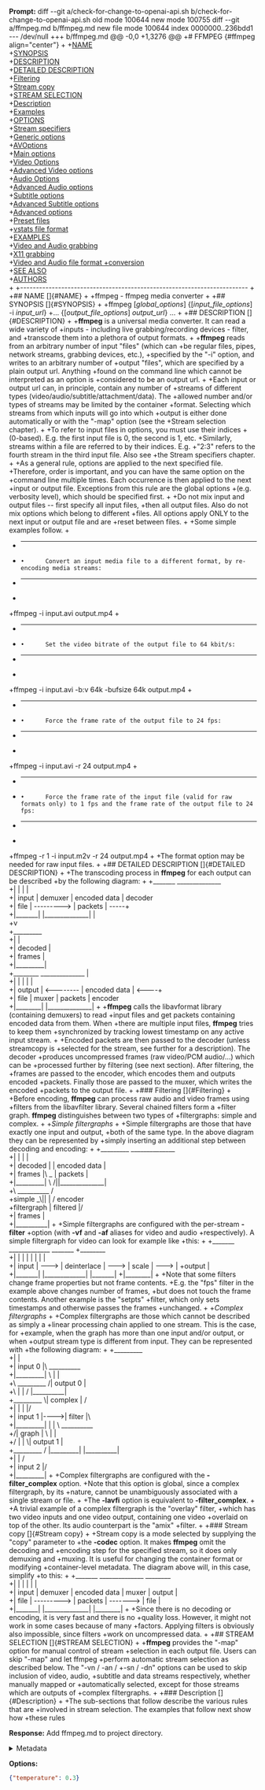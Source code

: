 **Prompt:**
diff --git a/check-for-change-to-openai-api.sh b/check-for-change-to-openai-api.sh
old mode 100644
new mode 100755
diff --git a/ffmpeg.md b/ffmpeg.md
new file mode 100644
index 0000000..236bdd1
--- /dev/null
+++ b/ffmpeg.md
@@ -0,0 +1,3276 @@
+# FFMPEG {#ffmpeg align="center"}
+
+[NAME](#NAME)\
+[SYNOPSIS](#SYNOPSIS)\
+[DESCRIPTION](#DESCRIPTION)\
+[DETAILED DESCRIPTION](#DETAILED%20DESCRIPTION)\
+[Filtering](#Filtering)\
+[Stream copy](#Stream%20copy)\
+[STREAM SELECTION](#STREAM%20SELECTION)\
+[Description](#Description)\
+[Examples](#Examples)\
+[OPTIONS](#OPTIONS)\
+[Stream specifiers](#Stream%20specifiers)\
+[Generic options](#Generic%20options)\
+[AVOptions](#AVOptions)\
+[Main options](#Main%20options)\
+[Video Options](#Video%20Options)\
+[Advanced Video options](#Advanced%20Video%20options)\
+[Audio Options](#Audio%20Options)\
+[Advanced Audio options](#Advanced%20Audio%20options)\
+[Subtitle options](#Subtitle%20options)\
+[Advanced Subtitle options](#Advanced%20Subtitle%20options)\
+[Advanced options](#Advanced%20options)\
+[Preset files](#Preset%20files)\
+[vstats file format](#vstats%20file%20format)\
+[EXAMPLES](#EXAMPLES)\
+[Video and Audio grabbing](#Video%20and%20Audio%20grabbing)\
+[X11 grabbing](#X11%20grabbing)\
+[Video and Audio file format
+conversion](#Video%20and%20Audio%20file%20format%20conversion)\
+[SEE ALSO](#SEE%20ALSO)\
+[AUTHORS](#AUTHORS)\
+
+------------------------------------------------------------------------
+
+## NAME []{#NAME}
+
+ffmpeg - ffmpeg media converter
+
+## SYNOPSIS []{#SYNOPSIS}
+
+ffmpeg \[*global_options*\] {\[*input_file_options*\] -i *input_url*}
+\... {\[*output_file_options*\] *output_url*} \...
+
+## DESCRIPTION []{#DESCRIPTION}
+
+**ffmpeg** is a universal media converter. It can read a wide variety of
+inputs - including live grabbing/recording devices - filter, and
+transcode them into a plethora of output formats.
+
+**ffmpeg** reads from an arbitrary number of input \"files\" (which can
+be regular files, pipes, network streams, grabbing devices, etc.),
+specified by the \"-i\" option, and writes to an arbitrary number of
+output \"files\", which are specified by a plain output url. Anything
+found on the command line which cannot be interpreted as an option is
+considered to be an output url.
+
+Each input or output url can, in principle, contain any number of
+streams of different types (video/audio/subtitle/attachment/data). The
+allowed number and/or types of streams may be limited by the container
+format. Selecting which streams from which inputs will go into which
+output is either done automatically or with the \"-map\" option (see the
+Stream selection chapter).
+
+To refer to input files in options, you must use their indices
+(0-based). E.g. the first input file is 0, the second is 1, etc.
+Similarly, streams within a file are referred to by their indices. E.g.
+\"2:3\" refers to the fourth stream in the third input file. Also see
+the Stream specifiers chapter.
+
+As a general rule, options are applied to the next specified file.
+Therefore, order is important, and you can have the same option on the
+command line multiple times. Each occurrence is then applied to the next
+input or output file. Exceptions from this rule are the global options
+(e.g. verbosity level), which should be specified first.
+
+Do not mix input and output files \-- first specify all input files,
+then all output files. Also do not mix options which belong to different
+files. All options apply ONLY to the next input or output file and are
+reset between files.
+
+Some simple examples follow.
+
+  -- --- -- ----------------------------------------------------------------------------------
+     •      Convert an input media file to a different format, by re-encoding media streams:
+  -- --- -- ----------------------------------------------------------------------------------
+
+ffmpeg -i input.avi output.mp4
+
+  -- --- -- -------------------------------------------------------- --
+     •      Set the video bitrate of the output file to 64 kbit/s:   
+  -- --- -- -------------------------------------------------------- --
+
+ffmpeg -i input.avi -b:v 64k -bufsize 64k output.mp4
+
+  -- --- -- ---------------------------------------------------- --
+     •      Force the frame rate of the output file to 24 fps:   
+  -- --- -- ---------------------------------------------------- --
+
+ffmpeg -i input.avi -r 24 output.mp4
+
+  -- --- -- -------------------------------------------------------------------------------------------------------------------------------
+     •      Force the frame rate of the input file (valid for raw formats only) to 1 fps and the frame rate of the output file to 24 fps:
+  -- --- -- -------------------------------------------------------------------------------------------------------------------------------
+
+ffmpeg -r 1 -i input.m2v -r 24 output.mp4
+
+The format option may be needed for raw input files.
+
+## DETAILED DESCRIPTION []{#DETAILED DESCRIPTION}
+
+The transcoding process in **ffmpeg** for each output can be described
+by the following diagram:
+
+\_\_\_\_\_\_\_ \_\_\_\_\_\_\_\_\_\_\_\_\_\_\
+\| \| \| \|\
+\| input \| demuxer \| encoded data \| decoder\
+\| file \| \-\-\-\-\-\-\-\--\> \| packets \| \-\-\-\--+\
+\|\_\_\_\_\_\_\_\| \|\_\_\_\_\_\_\_\_\_\_\_\_\_\_\| \|\
+v\
+\_\_\_\_\_\_\_\_\_\
+\| \|\
+\| decoded \|\
+\| frames \|\
+\|\_\_\_\_\_\_\_\_\_\|\
+\_\_\_\_\_\_\_\_ \_\_\_\_\_\_\_\_\_\_\_\_\_\_ \|\
+\| \| \| \| \|\
+\| output \| \<\-\-\-\-\-\-\-- \| encoded data \| \<\-\-\--+\
+\| file \| muxer \| packets \| encoder\
+\|\_\_\_\_\_\_\_\_\| \|\_\_\_\_\_\_\_\_\_\_\_\_\_\_\|
+
+**ffmpeg** calls the libavformat library (containing demuxers) to read
+input files and get packets containing encoded data from them. When
+there are multiple input files, **ffmpeg** tries to keep them
+synchronized by tracking lowest timestamp on any active input stream.
+
+Encoded packets are then passed to the decoder (unless streamcopy is
+selected for the stream, see further for a description). The decoder
+produces uncompressed frames (raw video/PCM audio/\...) which can be
+processed further by filtering (see next section). After filtering, the
+frames are passed to the encoder, which encodes them and outputs encoded
+packets. Finally those are passed to the muxer, which writes the encoded
+packets to the output file.
+
+### Filtering []{#Filtering}
+
+Before encoding, **ffmpeg** can process raw audio and video frames using
+filters from the libavfilter library. Several chained filters form a
+filter graph. **ffmpeg** distinguishes between two types of
+filtergraphs: simple and complex.
+
+*Simple filtergraphs*
+
+Simple filtergraphs are those that have exactly one input and output,
+both of the same type. In the above diagram they can be represented by
+simply inserting an additional step between decoding and encoding:
+
+\_\_\_\_\_\_\_\_\_ \_\_\_\_\_\_\_\_\_\_\_\_\_\_\
+\| \| \| \|\
+\| decoded \| \| encoded data \|\
+\| frames \|\\ \_ \| packets \|\
+\|\_\_\_\_\_\_\_\_\_\| \\ /\|\|\_\_\_\_\_\_\_\_\_\_\_\_\_\_\|\
+\\ \_\_\_\_\_\_\_\_\_\_ /\
+simple \_\\\|\| \| / encoder\
+filtergraph \| filtered \|/\
+\| frames \|\
+\|\_\_\_\_\_\_\_\_\_\_\|
+
+Simple filtergraphs are configured with the per-stream **-filter**
+option (with **-vf** and **-af** aliases for video and audio
+respectively). A simple filtergraph for video can look for example like
+this:
+
+\_\_\_\_\_\_\_ \_\_\_\_\_\_\_\_\_\_\_\_\_ \_\_\_\_\_\_\_
+\_\_\_\_\_\_\_\_\
+\| \| \| \| \| \| \| \|\
+\| input \| \-\--\> \| deinterlace \| \-\--\> \| scale \| \-\--\> \|
+output \|\
+\|\_\_\_\_\_\_\_\| \|\_\_\_\_\_\_\_\_\_\_\_\_\_\| \|\_\_\_\_\_\_\_\|
+\|\_\_\_\_\_\_\_\_\|
+
+Note that some filters change frame properties but not frame contents.
+E.g. the \"fps\" filter in the example above changes number of frames,
+but does not touch the frame contents. Another example is the \"setpts\"
+filter, which only sets timestamps and otherwise passes the frames
+unchanged.
+
+*Complex filtergraphs*
+
+Complex filtergraphs are those which cannot be described as simply a
+linear processing chain applied to one stream. This is the case, for
+example, when the graph has more than one input and/or output, or when
+output stream type is different from input. They can be represented with
+the following diagram:
+
+\_\_\_\_\_\_\_\_\_\
+\| \|\
+\| input 0 \|\\ \_\_\_\_\_\_\_\_\_\_\
+\|\_\_\_\_\_\_\_\_\_\| \\ \| \|\
+\\ \_\_\_\_\_\_\_\_\_ /\| output 0 \|\
+\\ \| \| / \|\_\_\_\_\_\_\_\_\_\_\|\
+\_\_\_\_\_\_\_\_\_ \\\| complex \| /\
+\| \| \| \|/\
+\| input 1 \|\-\-\--\>\| filter \|\\\
+\|\_\_\_\_\_\_\_\_\_\| \| \| \\ \_\_\_\_\_\_\_\_\_\_\
+/\| graph \| \\ \| \|\
+/ \| \| \\\| output 1 \|\
+\_\_\_\_\_\_\_\_\_ / \|\_\_\_\_\_\_\_\_\_\| \|\_\_\_\_\_\_\_\_\_\_\|\
+\| \| /\
+\| input 2 \|/\
+\|\_\_\_\_\_\_\_\_\_\|
+
+Complex filtergraphs are configured with the **-filter_complex** option.
+Note that this option is global, since a complex filtergraph, by its
+nature, cannot be unambiguously associated with a single stream or file.
+
+The **-lavfi** option is equivalent to **-filter_complex**.
+
+A trivial example of a complex filtergraph is the \"overlay\" filter,
+which has two video inputs and one video output, containing one video
+overlaid on top of the other. Its audio counterpart is the \"amix\"
+filter.
+
+### Stream copy []{#Stream copy}
+
+Stream copy is a mode selected by supplying the \"copy\" parameter to
+the **-codec** option. It makes **ffmpeg** omit the decoding and
+encoding step for the specified stream, so it does only demuxing and
+muxing. It is useful for changing the container format or modifying
+container-level metadata. The diagram above will, in this case, simplify
+to this:
+
+\_\_\_\_\_\_\_ \_\_\_\_\_\_\_\_\_\_\_\_\_\_ \_\_\_\_\_\_\_\_\
+\| \| \| \| \| \|\
+\| input \| demuxer \| encoded data \| muxer \| output \|\
+\| file \| \-\-\-\-\-\-\-\--\> \| packets \| \-\-\-\-\-\--\> \| file \|\
+\|\_\_\_\_\_\_\_\| \|\_\_\_\_\_\_\_\_\_\_\_\_\_\_\| \|\_\_\_\_\_\_\_\_\|
+
+Since there is no decoding or encoding, it is very fast and there is no
+quality loss. However, it might not work in some cases because of many
+factors. Applying filters is obviously also impossible, since filters
+work on uncompressed data.
+
+## STREAM SELECTION []{#STREAM SELECTION}
+
+**ffmpeg** provides the \"-map\" option for manual control of stream
+selection in each output file. Users can skip \"-map\" and let ffmpeg
+perform automatic stream selection as described below. The \"-vn / -an /
+-sn / -dn\" options can be used to skip inclusion of video, audio,
+subtitle and data streams respectively, whether manually mapped or
+automatically selected, except for those streams which are outputs of
+complex filtergraphs.
+
+### Description []{#Description}
+
+The sub-sections that follow describe the various rules that are
+involved in stream selection. The examples that follow next show how
+these rules


**Response:**
Add ffmpeg.md to project directory.

<details><summary>Metadata</summary>

- Duration: 1380 ms
- Datetime: 2023-12-12T20:16:24.809619
- Model: gpt-3.5-turbo-0613

</details>

**Options:**
```json
{"temperature": 0.3}
```

